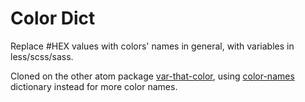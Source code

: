 # Color Dict

Replace #HEX values with colors' names in general, with variables in less/scss/sass.

Cloned on the other atom package [var-that-color](https://atom.io/packages/var-that-color), using [color-names](https://github.com/meodai/color-names) dictionary instead for more color names.
